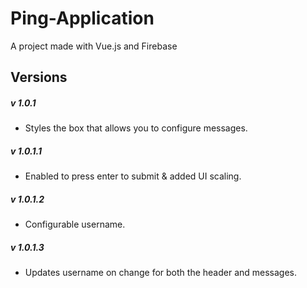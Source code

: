 # Ping-Application
 A project made with Vue.js and Firebase
 
## Versions
##### v 1.0.1
- Styles the box that allows you to configure messages.
##### v 1.0.1.1
- Enabled to press enter to submit & added UI scaling.
##### v 1.0.1.2 
- Configurable username.
##### v 1.0.1.3 
- Updates username on change for both the header and messages.
